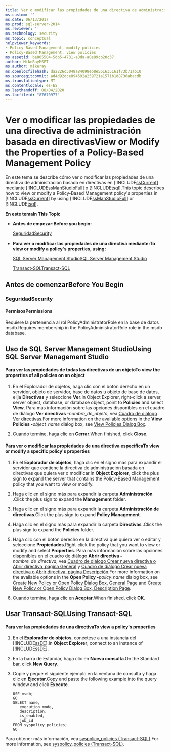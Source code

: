 ```yaml
---
title: Ver o modificar las propiedades de una directiva de administración basada en directivas | Microsoft Docs
ms.custom: ''
ms.date: 06/13/2017
ms.prod: sql-server-2014
ms.reviewer: ''
ms.technology: security
ms.topic: conceptual
helpviewer_keywords:
- Policy-Based Management, modify policies
- Policy-Based Management, view policies
ms.assetid: ba805504-5db5-4731-a8da-a0e89cb20c37
author: MikeRayMSFT
ms.author: mikeray
ms.openlocfilehash: da2226d3049a84098eb8e561635161f73b71ab10
ms.sourcegitcommit: ad4d92dce894592a259721a1571b1d8736abacdb
ms.translationtype: MT
ms.contentlocale: es-ES
ms.lasthandoff: 08/04/2020
ms.locfileid: "87670977"
---
```

# <a name="view-or-modify-the-properties-of-a-policy-based-management-policy"></a><span data-ttu-id="5cc67-102">Ver o modificar las propiedades de una directiva de administración basada en directivas</span><span class="sxs-lookup"><span data-stu-id="5cc67-102">View or Modify the Properties of a Policy-Based Management Policy</span></span>
  <span data-ttu-id="5cc67-103">En este tema se describe cómo ver o modificar las propiedades de una directiva de administración basada en directivas en [!INCLUDE[ssCurrent](../../includes/sscurrent-md.md)] mediante [!INCLUDE[ssManStudioFull](../../includes/ssmanstudiofull-md.md)] o [!INCLUDE[tsql](../../includes/tsql-md.md)].</span><span class="sxs-lookup"><span data-stu-id="5cc67-103">This topic describes how to view or modify a Policy-Based Management policy's properties in [!INCLUDE[ssCurrent](../../includes/sscurrent-md.md)] by using [!INCLUDE[ssManStudioFull](../../includes/ssmanstudiofull-md.md)] or [!INCLUDE[tsql](../../includes/tsql-md.md)].</span></span>  
  
 <span data-ttu-id="5cc67-104">**En este tema**</span><span class="sxs-lookup"><span data-stu-id="5cc67-104">**In This Topic**</span></span>  
  
-   <span data-ttu-id="5cc67-105">**Antes de empezar:**</span><span class="sxs-lookup"><span data-stu-id="5cc67-105">**Before you begin:**</span></span>  
  
     [<span data-ttu-id="5cc67-106">Seguridad</span><span class="sxs-lookup"><span data-stu-id="5cc67-106">Security</span></span>](#Security)  
  
-   <span data-ttu-id="5cc67-107">**Para ver o modificar las propiedades de una directiva mediante:**</span><span class="sxs-lookup"><span data-stu-id="5cc67-107">**To view or modify a policy's properties, using:**</span></span>  
  
     [<span data-ttu-id="5cc67-108">SQL Server Management Studio</span><span class="sxs-lookup"><span data-stu-id="5cc67-108">SQL Server Management Studio</span></span>](#SSMSProcedure)  
  
     [<span data-ttu-id="5cc67-109">Transact-SQL</span><span class="sxs-lookup"><span data-stu-id="5cc67-109">Transact-SQL</span></span>](#TsqlProcedure)  
  
##  <a name="before-you-begin"></a><a name="BeforeYouBegin"></a> <span data-ttu-id="5cc67-110">Antes de comenzar</span><span class="sxs-lookup"><span data-stu-id="5cc67-110">Before You Begin</span></span>  
  
###  <a name="security"></a><a name="Security"></a> <span data-ttu-id="5cc67-111">Seguridad</span><span class="sxs-lookup"><span data-stu-id="5cc67-111">Security</span></span>  
  
####  <a name="permissions"></a><a name="Permissions"></a> <span data-ttu-id="5cc67-112">Permisos</span><span class="sxs-lookup"><span data-stu-id="5cc67-112">Permissions</span></span>  
 <span data-ttu-id="5cc67-113">Requiere la pertenencia al rol PolicyAdministratorRole en la base de datos msdb.</span><span class="sxs-lookup"><span data-stu-id="5cc67-113">Requires membership in the PolicyAdministratorRole role in the msdb database.</span></span>  
  
##  <a name="using-sql-server-management-studio"></a><a name="SSMSProcedure"></a> <span data-ttu-id="5cc67-114">Uso de SQL Server Management Studio</span><span class="sxs-lookup"><span data-stu-id="5cc67-114">Using SQL Server Management Studio</span></span>  
  
#### <a name="to-view-the-properties-of-all-policies-on-an-object"></a><span data-ttu-id="5cc67-115">Para ver las propiedades de todas las directivas de un objeto</span><span class="sxs-lookup"><span data-stu-id="5cc67-115">To view the properties of all policies on an object</span></span>  
  
1.  <span data-ttu-id="5cc67-116">En el Explorador de objetos, haga clic con el botón derecho en un servidor, objeto de servidor, base de datos u objeto de base de datos, elija **Directivas** y seleccione **Ver**.</span><span class="sxs-lookup"><span data-stu-id="5cc67-116">In Object Explorer, right-click a server, server object, database, or database object, point to **Policies** and select **View**.</span></span> <span data-ttu-id="5cc67-117">Para más información sobre las opciones disponibles en el cuadro de diálogo **Ver directivas -**_nombre_de_objeto_, vea [Cuadro de diálogo Ver directivas](view-policies-dialog-box.md).</span><span class="sxs-lookup"><span data-stu-id="5cc67-117">For more information on the available options in the **View Policies -**_object_name_ dialog box, see [View Policies Dialog Box](view-policies-dialog-box.md).</span></span>  
  
2.  <span data-ttu-id="5cc67-118">Cuando termine, haga clic en **Cerrar**.</span><span class="sxs-lookup"><span data-stu-id="5cc67-118">When finished, click **Close**.</span></span>  
  
#### <a name="to-view-or-modify-a-specific-policys-properties"></a><span data-ttu-id="5cc67-119">Para ver o modificar las propiedades de una directiva específica</span><span class="sxs-lookup"><span data-stu-id="5cc67-119">To view or modify a specific policy's properties</span></span>  
  
1.  <span data-ttu-id="5cc67-120">En el **Explorador de objetos**, haga clic en el signo más para expandir el servidor que contiene la directiva de administración basada en directivas que quiera ver o modificar.</span><span class="sxs-lookup"><span data-stu-id="5cc67-120">In **Object Explorer**, click the plus sign to expand the server that contains the Policy-Based Management policy that you want to view or modify.</span></span>  
  
2.  <span data-ttu-id="5cc67-121">Haga clic en el signo más para expandir la carpeta **Administración** .</span><span class="sxs-lookup"><span data-stu-id="5cc67-121">Click the plus sign to expand the **Management** folder.</span></span>  
  
3.  <span data-ttu-id="5cc67-122">Haga clic en el signo más para expandir la carpeta **Administración de directivas**.</span><span class="sxs-lookup"><span data-stu-id="5cc67-122">Click the plus sign to expand **Policy Management**.</span></span>  
  
4.  <span data-ttu-id="5cc67-123">Haga clic en el signo más para expandir la carpeta **Directivas** .</span><span class="sxs-lookup"><span data-stu-id="5cc67-123">Click the plus sign to expand the **Policies** folder.</span></span>  
  
5.  <span data-ttu-id="5cc67-124">Haga clic con el botón derecho en la directiva que quiera ver o editar y seleccione **Propiedades**.</span><span class="sxs-lookup"><span data-stu-id="5cc67-124">Right-click the policy that you want to view or modify and select **Properties**.</span></span> <span data-ttu-id="5cc67-125">Para más información sobre las opciones disponibles en el cuadro de diálogo **Abrir directiva -**_nombre_de_directiva_, vea [Cuadro de diálogo Crear nueva directiva o Abrir directiva, página General](../../integration-services/general-page-of-integration-services-designers-options.md) y [Cuadro de diálogo Crear nueva directiva o Abrir directiva, página Descripción](create-new-policy-or-open-policy-dialog-box-description-page.md).</span><span class="sxs-lookup"><span data-stu-id="5cc67-125">For more information on the available options in the **Open Policy -**_policy_name_ dialog box, see [Create New Policy or Open Policy Dialog Box, General Page](../../integration-services/general-page-of-integration-services-designers-options.md) and [Create New Policy or Open Policy Dialog Box, Description Page](create-new-policy-or-open-policy-dialog-box-description-page.md).</span></span>  
  
6.  <span data-ttu-id="5cc67-126">Cuando termine, haga clic en **Aceptar**.</span><span class="sxs-lookup"><span data-stu-id="5cc67-126">When finished, click **OK**.</span></span>  
  
##  <a name="using-transact-sql"></a><a name="TsqlProcedure"></a> <span data-ttu-id="5cc67-127">Usar Transact-SQL</span><span class="sxs-lookup"><span data-stu-id="5cc67-127">Using Transact-SQL</span></span>  
  
#### <a name="to-view-a-policys-properties"></a><span data-ttu-id="5cc67-128">Para ver las propiedades de una directiva</span><span class="sxs-lookup"><span data-stu-id="5cc67-128">To view a policy's properties</span></span>  
  
1.  <span data-ttu-id="5cc67-129">En el **Explorador de objetos**, conéctese a una instancia del [!INCLUDE[ssDE](../../includes/ssde-md.md)].</span><span class="sxs-lookup"><span data-stu-id="5cc67-129">In **Object Explorer**, connect to an instance of [!INCLUDE[ssDE](../../includes/ssde-md.md)].</span></span>  
  
2.  <span data-ttu-id="5cc67-130">En la barra de Estándar, haga clic en **Nueva consulta**.</span><span class="sxs-lookup"><span data-stu-id="5cc67-130">On the Standard bar, click **New Query**.</span></span>  
  
3.  <span data-ttu-id="5cc67-131">Copie y pegue el siguiente ejemplo en la ventana de consulta y haga clic en **Ejecutar**.</span><span class="sxs-lookup"><span data-stu-id="5cc67-131">Copy and paste the following example into the query window and click **Execute**.</span></span>  
  
    ```  
    USE msdb;  
    GO  
    SELECT name,  
       execution_mode,  
       description,  
       is_enabled,  
       job_id  
    FROM syspolicy_policies;  
    GO  
    ```  
  
 <span data-ttu-id="5cc67-132">Para obtener más información, vea [syspolicy_policies &#40;Transact-SQL&#41;](/sql/relational-databases/system-catalog-views/syspolicy-policies-transact-sql).</span><span class="sxs-lookup"><span data-stu-id="5cc67-132">For more information, see [syspolicy_policies &#40;Transact-SQL&#41;](/sql/relational-databases/system-catalog-views/syspolicy-policies-transact-sql).</span></span>  
  
  
